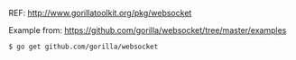 
REF: http://www.gorillatoolkit.org/pkg/websocket

Example from: https://github.com/gorilla/websocket/tree/master/examples

```
$ go get github.com/gorilla/websocket
```
